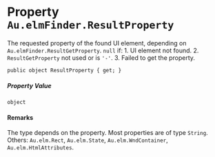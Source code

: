 # Property `Au.elmFinder.ResultProperty`

The requested property of the found UI element, depending on `Au.elmFinder.ResultGetProperty`. `null` if: 1. UI element not found. 2. `ResultGetProperty` not used or is `'-'`. 3. Failed to get the property.

```
public object ResultProperty { get; }
```

##### Property Value

`object`

#### Remarks

The type depends on the property. Most properties are of type `String`. Others: `Au.elm.Rect`, `Au.elm.State`, `Au.elm.WndContainer`, `Au.elm.HtmlAttributes`.